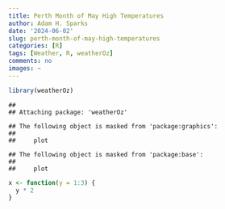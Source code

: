 ```yaml
---
title: Perth Month of May High Temperatures
author: Adam H. Sparks
date: '2024-06-02'
slug: perth-month-of-may-high-temperatures
categories: [R]
tags: [Weather, R, weatherOz]
comments: no
images: ~
---
```



``` r
library(weatherOz)
```

```
## 
## Attaching package: 'weatherOz'
```

```
## The following object is masked from 'package:graphics':
## 
##     plot
```

```
## The following object is masked from 'package:base':
## 
##     plot
```


``` r
x <- function(y = 1:3) {
  y * 2
}
```
